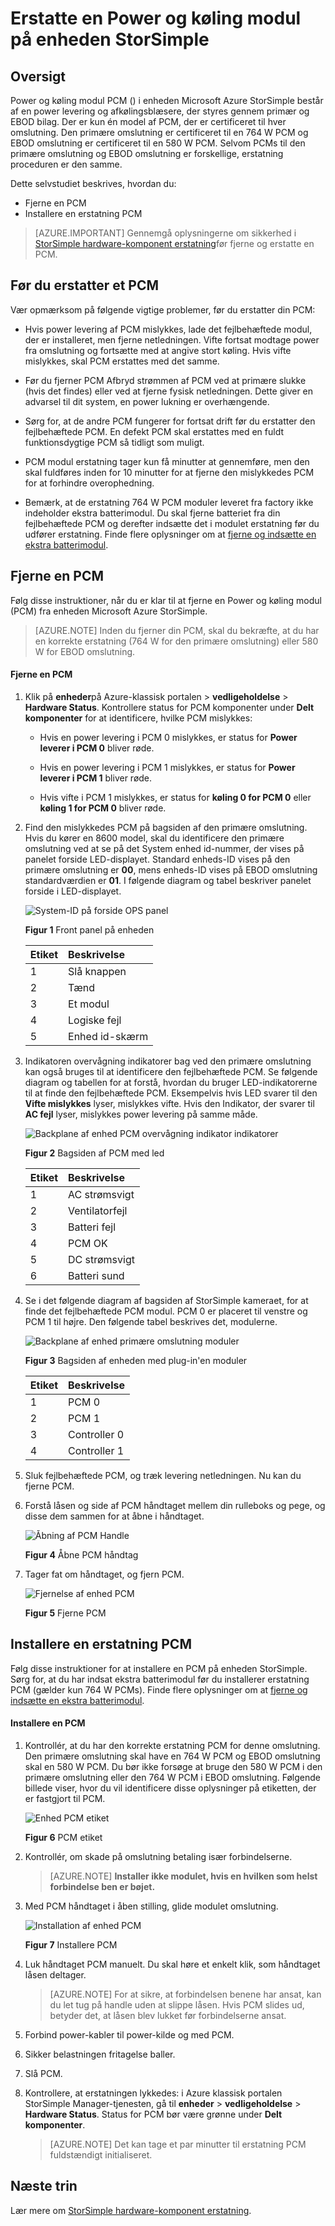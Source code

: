 <properties 
   pageTitle="Erstatte en PCM på enheden StorSimple | Microsoft Azure"
   description="Beskriver, hvordan du fjerner og erstatter Power og køling modul (PCM) på enheden StorSimple"
   services="storsimple"
   documentationCenter=""
   authors="alkohli"
   manager="carmonm"
   editor="" />
<tags 
   ms.service="storsimple"
   ms.devlang="NA"
   ms.topic="article"
   ms.tgt_pltfrm="NA"
   ms.workload="TBD"
   ms.date="08/18/2016"
   ms.author="alkohli" />

# <a name="replace-a-power-and-cooling-module-on-your-storsimple-device"></a>Erstatte en Power og køling modul på enheden StorSimple

## <a name="overview"></a>Oversigt

Power og køling modul PCM () i enheden Microsoft Azure StorSimple består af en power levering og afkølingsblæsere, der styres gennem primær og EBOD bilag. Der er kun én model af PCM, der er certificeret til hver omslutning. Den primære omslutning er certificeret til en 764 W PCM og EBOD omslutning er certificeret til en 580 W PCM. Selvom PCMs til den primære omslutning og EBOD omslutning er forskellige, erstatning proceduren er den samme.

Dette selvstudiet beskrives, hvordan du:

- Fjerne en PCM
- Installere en erstatning PCM

>[AZURE.IMPORTANT] Gennemgå oplysningerne om sikkerhed i [StorSimple hardware-komponent erstatning](storsimple-hardware-component-replacement.md)før fjerne og erstatte en PCM.

## <a name="before-you-replace-a-pcm"></a>Før du erstatter et PCM

Vær opmærksom på følgende vigtige problemer, før du erstatter din PCM:

- Hvis power levering af PCM mislykkes, lade det fejlbehæftede modul, der er installeret, men fjerne netledningen. Vifte fortsat modtage power fra omslutning og fortsætte med at angive stort køling. Hvis vifte mislykkes, skal PCM erstattes med det samme.

- Før du fjerner PCM Afbryd strømmen af PCM ved at primære slukke (hvis det findes) eller ved at fjerne fysisk netledningen. Dette giver en advarsel til dit system, en power lukning er overhængende.

- Sørg for, at de andre PCM fungerer for fortsat drift før du erstatter den fejlbehæftede PCM. En defekt PCM skal erstattes med en fuldt funktionsdygtige PCM så tidligt som muligt.

- PCM modul erstatning tager kun få minutter at gennemføre, men den skal fuldføres inden for 10 minutter for at fjerne den mislykkedes PCM for at forhindre overophedning.

- Bemærk, at de erstatning 764 W PCM moduler leveret fra factory ikke indeholder ekstra batterimodul. Du skal fjerne batteriet fra din fejlbehæftede PCM og derefter indsætte det i modulet erstatning før du udfører erstatning. Finde flere oplysninger om at [fjerne og indsætte en ekstra batterimodul](storsimple-battery-replacement.md).


## <a name="remove-a-pcm"></a>Fjerne en PCM

Følg disse instruktioner, når du er klar til at fjerne en Power og køling modul (PCM) fra enheden Microsoft Azure StorSimple.

>[AZURE.NOTE] Inden du fjerner din PCM, skal du bekræfte, at du har en korrekte erstatning (764 W for den primære omslutning) eller 580 W for EBOD omslutning.

#### <a name="to-remove-a-pcm"></a>Fjerne en PCM

1. Klik på **enheder**på Azure-klassisk portalen > **vedligeholdelse** > **Hardware Status**. Kontrollere status for PCM komponenter under **Delt komponenter** for at identificere, hvilke PCM mislykkes:

     - Hvis en power levering i PCM 0 mislykkes, er status for **Power leverer i PCM 0** bliver røde.

     - Hvis en power levering i PCM 1 mislykkes, er status for **Power leverer i PCM 1** bliver røde.

     - Hvis vifte i PCM 1 mislykkes, er status for **køling 0 for PCM 0** eller **køling 1 for PCM 0** bliver røde.

2. Find den mislykkedes PCM på bagsiden af den primære omslutning. Hvis du kører en 8600 model, skal du identificere den primære omslutning ved at se på det System enhed id-nummer, der vises på panelet forside LED-displayet. Standard enheds-ID vises på den primære omslutning er **00**, mens enheds-ID vises på EBOD omslutning standardværdien er **01**. I følgende diagram og tabel beskriver panelet forside i LED-displayet.

    ![System-ID på forside OPS panel](./media/storsimple-power-cooling-module-replacement/IC740991.png)

     **Figur 1** Front panel på enheden  

  	|Etiket|Beskrivelse|
  	|:---|:-----------|
  	|1|Slå knappen|
  	|2|Tænd|
  	|3|Et modul|
  	|4|Logiske fejl|
  	|5|Enhed id-skærm|

3. Indikatoren overvågning indikatorer bag ved den primære omslutning kan også bruges til at identificere den fejlbehæftede PCM. Se følgende diagram og tabellen for at forstå, hvordan du bruger LED-indikatorerne til at finde den fejlbehæftede PCM. Eksempelvis hvis LED svarer til den **Vifte mislykkes** lyser, mislykkes vifte. Hvis den Indikator, der svarer til **AC fejl** lyser, mislykkes power levering på samme måde. 

    ![Backplane af enhed PCM overvågning indikator indikatorer](./media/storsimple-power-cooling-module-replacement/IC740992.png)

     **Figur 2** Bagsiden af PCM med led

  	|Etiket|Beskrivelse|
  	|:---|:-----------|
  	|1|AC strømsvigt|
  	|2|Ventilatorfejl|
  	|3|Batteri fejl|
  	|4|PCM OK|
  	|5|DC strømsvigt|
  	|6|Batteri sund|

4. Se i det følgende diagram af bagsiden af StorSimple kameraet, for at finde det fejlbehæftede PCM modul. PCM 0 er placeret til venstre og PCM 1 til højre. Den følgende tabel beskrives det, modulerne.

     ![Backplane af enhed primære omslutning moduler](./media/storsimple-power-cooling-module-replacement/IC740994.png)

     **Figur 3** Bagsiden af enheden med plug-in'en moduler 

  	|Etiket|Beskrivelse|
  	|:---|:-----------|
  	|1|PCM 0|
  	|2|PCM 1|
  	|3|Controller 0|
  	|4|Controller 1|

5. Sluk fejlbehæftede PCM, og træk levering netledningen. Nu kan du fjerne PCM.

6. Forstå låsen og side af PCM håndtaget mellem din rulleboks og pege, og disse dem sammen for at åbne i håndtaget.

    ![Åbning af PCM Handle](./media/storsimple-power-cooling-module-replacement/IC740995.png)

    **Figur 4** Åbne PCM håndtag

7. Tager fat om håndtaget, og fjern PCM.

    ![Fjernelse af enhed PCM](./media/storsimple-power-cooling-module-replacement/IC740996.png)

    **Figur 5** Fjerne PCM

## <a name="install-a-replacement-pcm"></a>Installere en erstatning PCM

Følg disse instruktioner for at installere en PCM på enheden StorSimple. Sørg for, at du har indsat ekstra batterimodul før du installerer erstatning PCM (gælder kun 764 W PCMs). Finde flere oplysninger om at [fjerne og indsætte en ekstra batterimodul](storsimple-battery-replacement.md).

#### <a name="to-install-a-pcm"></a>Installere en PCM

1. Kontrollér, at du har den korrekte erstatning PCM for denne omslutning. Den primære omslutning skal have en 764 W PCM og EBOD omslutning skal en 580 W PCM. Du bør ikke forsøge at bruge den 580 W PCM i den primære omslutning eller den 764 W PCM i EBOD omslutning. Følgende billede viser, hvor du vil identificere disse oplysninger på etiketten, der er fastgjort til PCM.

    ![Enhed PCM etiket](./media/storsimple-power-cooling-module-replacement/IC740973.png)

    **Figur 6** PCM etiket

2. Kontrollér, om skade på omslutning betaling især forbindelserne. 
                                        
    >[AZURE.NOTE] **Installer ikke modulet, hvis en hvilken som helst forbindelse ben er bøjet.**

3. Med PCM håndtaget i åben stilling, glide modulet omslutning.

    ![Installation af enhed PCM](./media/storsimple-power-cooling-module-replacement/IC740975.png)

    **Figur 7** Installere PCM

4. Luk håndtaget PCM manuelt. Du skal høre et enkelt klik, som håndtaget låsen deltager. 
                                        
    >[AZURE.NOTE] For at sikre, at forbindelsen benene har ansat, kan du let tug på handle uden at slippe låsen. Hvis PCM slides ud, betyder det, at låsen blev lukket før forbindelserne ansat.

5. Forbind power-kabler til power-kilde og med PCM.

6. Sikker belastningen fritagelse baller. 

7. Slå PCM.

8. Kontrollere, at erstatningen lykkedes: i Azure klassisk portalen StorSimple Manager-tjenesten, gå til **enheder** > **vedligeholdelse** > **Hardware Status**. Status for PCM bør være grønne under **Delt komponenter**. 
                                        
    >[AZURE.NOTE] Det kan tage et par minutter til erstatning PCM fuldstændigt initialiseret.

## <a name="next-steps"></a>Næste trin

Lær mere om [StorSimple hardware-komponent erstatning](storsimple-hardware-component-replacement.md).
